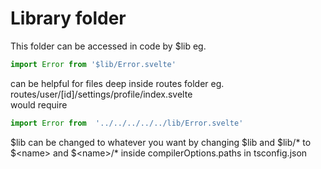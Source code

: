 # Library folder
This folder can be accessed in code by $lib eg.
```js
import Error from '$lib/Error.svelte'
```
can be helpful for files deep inside routes folder eg. routes/user/[id]/settings/profile/index.svelte  
would require
```js
import Error from  '../../../../../lib/Error.svelte'
```
$lib can be changed to whatever you want by changing $lib and $lib/* to $\<name> and $\<name>/*
inside compilerOptions.paths in tsconfig.json
